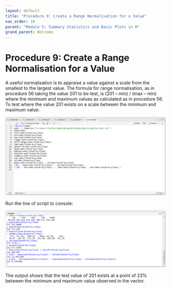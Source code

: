 ```yaml
---
layout: default
title: "Procedure 9: Create a Range Normalisation for a Value"
nav_order: 10
parent: "Module 5: Summary Statistics and Basic Plots in R"
grand_parent: Welcome
---
```


# Procedure 9: Create a Range Normalisation for a Value

A useful normalisation is to appraise a value against a scale from the smallest to the largest value.  The formula for range normalisation, as in procedure 56 taking the value 201 to be test, is (201 – min) / (max – min) where the minimum and maximum values as calculated as in procedure 56.  To test where the value 201 exists on a scale between the minimum and maximum value:

![img.png](img.png)

Run the line of script to console:

![img_1.png](img_1.png)

The output shows that the test value of 201 exists at a point of 23% between the minimum and maximum value observed in the vector.